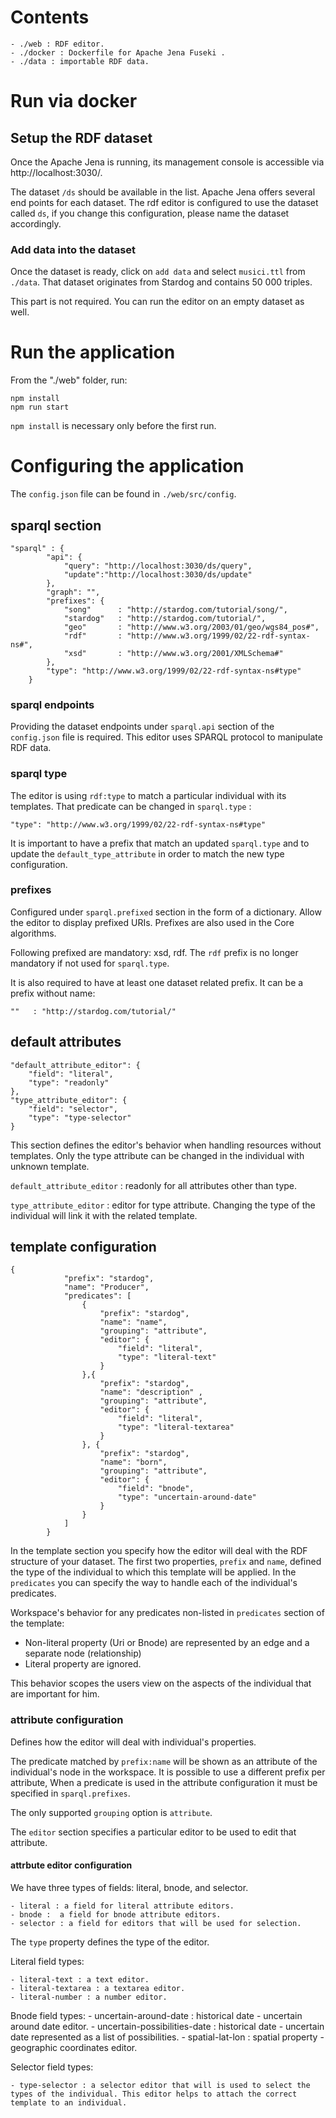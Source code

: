 # Contents

    - ./web : RDF editor. 
    - ./docker : Dockerfile for Apache Jena Fuseki . 
    - ./data : importable RDF data.

# Run via docker



## Setup the RDF dataset

Once the Apache Jena is running, its management console is accessible via http://localhost:3030/. 

The dataset `/ds` should be available in the list. Apache Jena offers several end points for each dataset. The rdf editor is configured to use the dataset called `ds`, if you change this configuration, please name the dataset accordingly.

### Add data into the dataset

Once the dataset is ready, click on `add data` and select `musici.ttl` from `./data`. That dataset originates from Stardog and contains 50 000 triples. 

This part is not required. You can run the editor on an empty dataset as well. 

# Run the application

From the "./web" folder, run:

```
npm install 
npm run start
```

`npm install` is necessary only before the first run.
# Configuring the application
The `config.json` file can be found in `./web/src/config`.

## sparql section

```
"sparql" : {
        "api": { 
            "query": "http://localhost:3030/ds/query",
            "update":"http://localhost:3030/ds/update"
        },
        "graph": "", 
        "prefixes": {
            "song"      : "http://stardog.com/tutorial/song/",
            "stardog"   : "http://stardog.com/tutorial/",
            "geo"       : "http://www.w3.org/2003/01/geo/wgs84_pos#",
            "rdf"       : "http://www.w3.org/1999/02/22-rdf-syntax-ns#",
            "xsd"       : "http://www.w3.org/2001/XMLSchema#"
        },
        "type": "http://www.w3.org/1999/02/22-rdf-syntax-ns#type"
    }
```
### sparql endpoints
Providing the dataset endpoints under `sparql.api` section of the `config.json` file is required. This editor uses SPARQL protocol to manipulate RDF data.

### sparql type
The editor is using `rdf:type` to match a particular individual with its templates. That predicate can be changed in `sparql.type` : 
```
"type": "http://www.w3.org/1999/02/22-rdf-syntax-ns#type"
```
It is important to have a prefix that match an updated `sparql.type` and to update the `default_type_attribute` in order to match the new type configuration.

### prefixes
Configured under `sparql.prefixed` section in the form of a dictionary. Allow the editor to display prefixed URIs. Prefixes are also used in the Core algorithms.

Following prefixed are mandatory: xsd, rdf. The `rdf` prefix is no longer mandatory if not used for `sparql.type`. 

It is also required to have at least one dataset related prefix. It can be a prefix without name:

```
""   : "http://stardog.com/tutorial/"
```

## default attributes
```
"default_attribute_editor": {
    "field": "literal",
    "type": "readonly"
},
"type_attribute_editor": {
    "field": "selector",
    "type": "type-selector"
}
```

This section defines the editor's behavior when handling resources without templates. Only the type attribute can be changed in the individual with unknown template.

`default_attribute_editor` : readonly for all attributes other than type. 

`type_attribute_editor` : editor for type attribute. Changing the type of the individual will link it with the related template.

## template configuration
```
{
            "prefix": "stardog",
            "name": "Producer",
            "predicates": [
                { 
                    "prefix": "stardog",
                    "name": "name",
                    "grouping": "attribute",
                    "editor": {
                        "field": "literal",
                        "type": "literal-text"
                    }
                },{
                    "prefix": "stardog",
                    "name": "description" ,
                    "grouping": "attribute",
                    "editor": {
                        "field": "literal",
                        "type": "literal-textarea"
                    }
                }, {
                    "prefix": "stardog",
                    "name": "born",
                    "grouping": "attribute",
                    "editor": {
                        "field": "bnode",
                        "type": "uncertain-around-date"
                    }
                }
            ]
        }
```

In the template section you specify how the editor will deal with the RDF structure of your dataset. The first two properties, `prefix` and `name`, defined the type of the individual to which this template will be applied. In the `predicates` you can specify the way to handle each of the individual's predicates.

Workspace's behavior for any predicates non-listed in `predicates` section of the template:
- Non-literal property (Uri or Bnode) are represented by an edge and a separate node (relationship)
- Literal property are ignored.

This behavior scopes the users view on the aspects of the individual that are important for him.

### attribute configuration
Defines how the editor will deal with individual's properties.

The predicate matched by `prefix:name` will be shown as an attribute of the individual's node in the workspace. It is possible to use a different prefix per attribute, When a predicate is used in the attribute configuration it must be specified in `sparql.prefixes`.

The only supported `grouping` option is `attribute`. 

The `editor` section specifies a particular editor to be used to edit that attribute.

#### attrbute editor configuration
We have three types of fields: literal, bnode, and selector.

    - literal : a field for literal attribute editors. 
    - bnode :  a field for bnode attribute editors. 
    - selector : a field for editors that will be used for selection.

The `type` property defines the type of the editor. 

Literal field types:

    - literal-text : a text editor. 
    - literal-textarea : a textarea editor. 
    - literal-number : a number editor. 

Bnode field types: 
    - uncertain-around-date : historical date - uncertain around date editor. 
    - uncertain-possibilities-date : historical date - uncertain date represented as a list of possibilities. 
    - spatial-lat-lon : spatial property - geographic coordinates editor.

Selector field types:

    - type-selector : a selector editor that will is used to select the types of the individual. This editor helps to attach the correct template to an individual.
